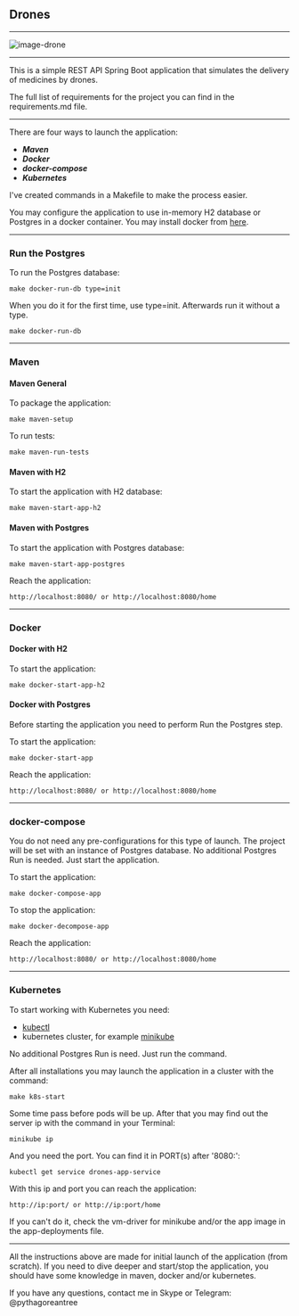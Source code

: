 ## Drones
___

![image-drone](./img/Drone.jpg)
___

This is a simple REST API Spring Boot application that simulates the delivery of medicines by drones.  

The full list of requirements for the project you can find in the requirements.md file.

---

There are four ways to launch the application: 
+ ***Maven***
+ ***Docker***
+ ***docker-compose***
+ ***Kubernetes***

I've created commands in a Makefile to make the process easier.

You may configure the application to use in-memory H2 database or Postgres in a docker container. 
You may install docker from [here](https://docs.docker.com/desktop/).
___

### Run the Postgres

To run the Postgres database:

```
make docker-run-db type=init
```

When you do it for the first time, use type=init. 
Afterwards run it without a type.

```
make docker-run-db
```
___

### Maven 

#### Maven General 

To package the application:

```
make maven-setup
```

To run tests:

```
make maven-run-tests
```

#### Maven with H2

To start the application with H2 database:

```
make maven-start-app-h2
```

#### Maven with Postgres

To start the application with Postgres database:

```
make maven-start-app-postgres
```

Reach the application:

```
http://localhost:8080/ or http://localhost:8080/home
```
___

### Docker 

#### Docker with H2

To start the application:

```
make docker-start-app-h2
```

#### Docker with Postgres

Before starting the application you need to perform Run the Postgres step.

To start the application:

```
make docker-start-app
```

Reach the application:

```
http://localhost:8080/ or http://localhost:8080/home
```
___

### docker-compose

You do not need any pre-configurations for this type of launch.
The project will be set with an instance of Postgres database.
No additional Postgres Run is needed. Just start the application.

To start the application:

```
make docker-compose-app
```

To stop the application:

```
make docker-decompose-app
```

Reach the application:

```
http://localhost:8080/ or http://localhost:8080/home
```
___

### Kubernetes

To start working with Kubernetes you need:
+ [kubectl](https://kubernetes.io/docs/tasks/tools/)
+ kubernetes cluster, for example [minikube](https://kubernetes.io/ru/docs/tasks/tools/install-minikube/)

No additional Postgres Run is need. Just run the command.

After all installations you may launch the application in a cluster with the command:

```
make k8s-start
```

Some time pass before pods will be up.
After that you may find out the server ip with the command in your Terminal:

```
minikube ip
```

And you need the port. You can find it in PORT(s) after '8080:':

```
kubectl get service drones-app-service
```

With this ip and port you can reach the application:

```
http://ip:port/ or http://ip:port/home
```

If you can't do it, check the vm-driver for minikube and/or the app image in the app-deployments file.

___

All the instructions above are made for initial launch of the application (from scratch).
If you need to dive deeper and start/stop the application, you should have some knowledge in maven, docker and/or kubernetes.

If you have any questions, contact me in Skype or Telegram: @pythagoreantree
